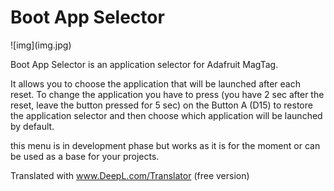 <h1>Boot App Selector</h1>
![img](img.jpg)

Boot App Selector is an application selector for Adafruit MagTag. 

It allows you to choose the application that will be launched after each reset. To change the application you have to press (you have 2 sec after the reset, leave the button pressed for 5 sec) on the Button A (D15) to restore the application selector and then choose which application will be launched by default.

this menu is in development phase but works as it is for the moment or can be used as a base for your projects.

Translated with www.DeepL.com/Translator (free version)